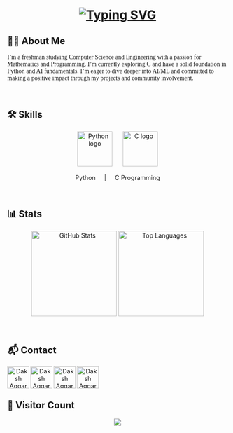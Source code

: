 <h1 align="center">
  <a href="https://git.io/typing-svg">
    <img src="https://readme-typing-svg.demolab.com?font=DM+Serif+Text&size=40&duration=6000&pause=2000&color=F2F722&vCenter=true&width=1150&lines=Hi+%F0%9F%91%8B%2C+I%E2%80%99m+Daksh+Aggarwal%2C+a+passionate+programming+enthusiast+" alt="Typing SVG" />
  </a>
</h1>

## 🧑‍💻 About Me

<p align="left" style="font-family: 'Merriweather', serif;">
  I’m a freshman studying Computer Science and Engineering with a passion for Mathematics and Programming. I’m currently exploring C and have a solid foundation in Python and AI fundamentals. I’m eager to dive deeper into AI/ML and committed to making a positive impact through my projects and community involvement.
</p>

<br> <!-- Line break for spacing -->

## 🛠️ Skills

<div align="center">
  <img src="https://cdn.jsdelivr.net/gh/devicons/devicon/icons/python/python-original.svg" height="80" alt="Python logo" style="margin-right: 20px;" />
  <img src="https://cdn.jsdelivr.net/gh/devicons/devicon/icons/c/c-original.svg" height="80" alt="C logo" />
</div>
<p align="center">Python &nbsp;&nbsp;&nbsp; | &nbsp;&nbsp;&nbsp; C Programming</p>

<br> <!-- Line break for spacing -->

## 📊 Stats

<div align="center"> <!-- Add container for alignment -->
  <img src="https://github-readme-stats.vercel.app/api?username=Daksh-Aggarwal&show_icons=true&theme=vision-friendly-dark" alt="GitHub Stats" height="195" />
  <img src="https://github-readme-stats.vercel.app/api/top-langs/?username=Daksh-Aggarwal&layout=compact&theme=vision-friendly-dark" alt="Top Languages" height="195" />
</div>

<br> <!-- Line break for spacing -->

## 📬 Contact

<div align="center" style="margin-bottom: 30px;"> <!-- Add margin-bottom for spacing -->
  <a href="https://www.linkedin.com/in/dakshaggarwal7/"><img align="left" src="https://raw.githubusercontent.com/yushi1007/yushi1007/main/images/linkedin.svg" alt="Daksh Aggarwal | LinkedIn" width="50px"/></a>
  <a href="https://discordapp.com/users/itsmedakshgamer"><img align ="left" src="https://raw.githubusercontent.com/maurodesouza/profile-readme-generator/master/src/assets/icons/social/discord/default.svg" alt ="Daksh Aggarwal | Discord" width="50px"/></a>
  <a href="https://instagram.com/daksh.fr"><img align="left" src="https://raw.githubusercontent.com/yushi1007/yushi1007/main/images/instagram.svg" alt="Daksh Aggarwal | Instagram" width="50px"/></a>
  <a href="mailto:dakshaggarwal2006@gmail.com?subject=Hello&body=Hi%20Daksh,%20I%20would%20like%20to%20connect%20with%20you."><img align="left" src="https://raw.githubusercontent.com/maurodesouza/profile-readme-generator/master/src/assets/icons/social/gmail/default.svg" alt="Daksh Aggarwal | Gmail" width="50px"/></a>
</div>

<br> <!-- Line break for spacing -->
<br> <!-- Line break for spacing -->

## 👀 Visitor Count

<div align="center">
  <img src="https://profile-counter.glitch.me/Daksh-Aggarwal/count.svg?" />
</div>
